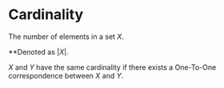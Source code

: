 # Cardinality
The number of elements in a set $X$. 

**Denoted as $|X|$.

$X$ and $Y$ have the same cardinality if there exists a One-To-One correspondence between $X$ and $Y$.